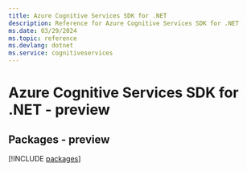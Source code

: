 ```yaml
---
title: Azure Cognitive Services SDK for .NET
description: Reference for Azure Cognitive Services SDK for .NET
ms.date: 03/29/2024
ms.topic: reference
ms.devlang: dotnet
ms.service: cognitiveservices
---
```

# Azure Cognitive Services SDK for .NET - preview
## Packages - preview
[!INCLUDE [packages](cognitive-services-index.md)]